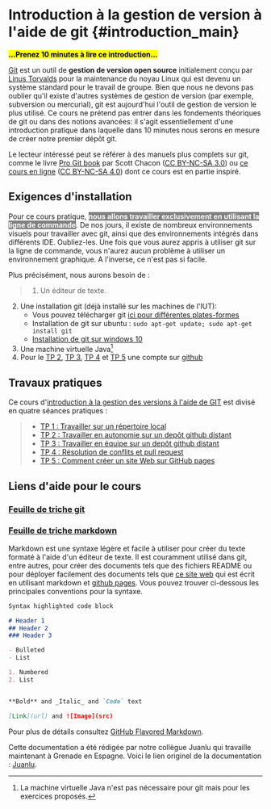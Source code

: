 # Introduction à la gestion de version à l'aide de git {#introduction_main}

<mark style="background-color:yellow;text-align:center">
	<b>
	...Prenez 10 minutes à lire ce introduction...
	</b>
</mark>

[Git](https://git-scm.com/) est un outil de **gestion de version open source**   initialement conçu par [Linus Torvalds](https://fr.wikipedia.org/wiki/Linus_Torvalds) pour la maintenance du noyau Linux qui est devenu un système standard pour le travail de groupe. Bien que nous ne devons pas oublier qu'il existe d'autres systèmes de gestion de version (par exemple, subversion ou mercurial), git est aujourd'hui l'outil de gestion de version le plus utilisé. Ce cours ne prétend pas entrer dans les fondements théoriques de git ou dans des notions avancées: il s'agit essentiellement d'une introduction pratique dans laquelle dans 10 minutes nous serons en mesure de créer notre premier dépôt git. 

Le lecteur intéressé peut se référer à des manuels plus complets sur git, comme le livre [Pro Git book](http://git-scm.com/book) par Scott Chacon ([CC BY-NC-SA 3.0](http://creativecommons.org/licenses/by-nc-sa/3.0/)) ou [ce cours en ligne](https://pigne.org/teaching/general/lecture/Gestion-de-version-travail-en-equipe) ([CC BY-NC-SA 4.0](http://creativecommons.org/licenses/by-nc-sa/4.0/)) dont ce cours est en partie inspiré. 


## Exigences d'installation
Pour ce cours pratique, <mark style="background-color:gray;color:white"> <b> nous allons travailler exclusivement en utilisant la ligne de commande</b></mark>. De nos jours, il existe de nombreux environnements visuels pour travailler avec git, ainsi que des environnements intégrés dans différents IDE. Oubliez-les. Une fois que vous aurez appris à utiliser git sur la ligne de commande, vous n'aurez aucun problème à utiliser un environnement graphique. A l'inverse, ce n'est pas si facile.

Plus précisément, nous aurons besoin de : 

>1. Un éditeur de texte.
2. Une installation git (déjà installé sur les machines de l'IUT):
   * Vous pouvez télécharger git [ici pour différentes plates-formes](https://git-scm.com/downloads)
   * Installation de git sur ubuntu : `sudo apt-get update; sudo apt-get install git `
   * [Installation de git sur windows 10](https://www.develves.net/blogs/asd/articles/using-git-with-powershell-on-windows-10/#installing-git)
3. Une machine virtuelle Java[^1]
4. Pour le [TP 2](./tp2/index.md), [TP 3](./tp3/index.md),  [TP 4](./tp4/index.md) et [TP 5](./tp5/index.md) une compte sur [github](https://github.com/)

[^1]: La machine virtuelle Java n'est pas nécessaire pour git mais pour les exercices proposés.

## Travaux pratiques 

Ce cours d'[introduction à la gestion des versions à l'aide de GIT](#introduction_main)  est divisé en quatre séances pratiques :

>* [TP 1 : Travailler sur un répertoire local ](./tp1/index.md)
>* [TP 2 : Travailler en autonomie sur un depôt github distant ](./tp2/index.md) 
>* [TP 3 : Travailler en équipe sur un depôt github distant ](./tp3/index.md)
>* [TP 4 : Résolution de conflits et pull request ](./tp4/index.md)
>* [TP 5 : Comment créer un site Web sur GitHub pages ](./tp5/index.md)

## Liens d'aide pour le cours 

### [Feuille de triche git](https://education.github.com/git-cheat-sheet-education.pdf)

### [Feuille de triche markdown](https://www.markdownguide.org/cheat-sheet)



Markdown est une syntaxe légère et facile à utiliser pour créer du texte formaté à l'aide d'un éditeur de texte. Il est couramment utilisé dans git, entre autres, pour créer des documents tels que des fichiers README ou pour déployer facilement des documents tels que [ce site web](#introduction_main) qui est écrit en utilisant markdown et [github pages](https://pages.github.com/). Vous pouvez trouver ci-dessous les principales conventions pour la syntaxe.

```markdown
Syntax highlighted code block

# Header 1
## Header 2
### Header 3

- Bulleted
- List

1. Numbered
2. List


**Bold** and _Italic_ and `Code` text

[Link](url) and ![Image](src)
```
Pour plus de détails consultez [GitHub Flavored Markdown](https://guides.github.com/features/mastering-markdown/).

Cette documentation a été rédigée par notre collègue Juanlu qui travaille maintenant à Grenade en Espagne. 
Voici le lien originel de la documentation :  [Juanlu](https://github.com/juanluck/Inroduction-Git/).

